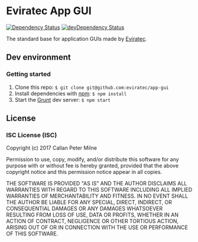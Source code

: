 # Eviratec App GUI

[![Dependency Status](https://david-dm.org/eviratec/app-gui/status.svg)](https://david-dm.org/eviratec/app-gui)
[![devDependency Status](https://david-dm.org/eviratec/app-gui/dev-status.svg)](https://david-dm.org/eviratec/app-gui#info=devDependencies)

The standard base for application GUIs made by [Eviratec](http://www.eviratec.com).

## Dev environment

### Getting started

1. Clone this repo: `$ git clone git@github.com:eviratec/app-gui`
2. Install dependencies with [npm](https://www.npmjs.com/): `$ npm install`
3. Start the [Grunt](https://gruntjs.com/) dev server: `$ npm start`

## License

### ISC License (ISC)

Copyright (c) 2017 Callan Peter Milne

Permission to use, copy, modify, and/or distribute this software for any purpose with or without fee is hereby granted, provided that the above copyright notice and this permission notice appear in all copies.

THE SOFTWARE IS PROVIDED "AS IS" AND THE AUTHOR DISCLAIMS ALL WARRANTIES WITH REGARD TO THIS SOFTWARE INCLUDING ALL IMPLIED WARRANTIES OF MERCHANTABILITY AND FITNESS. IN NO EVENT SHALL THE AUTHOR BE LIABLE FOR ANY SPECIAL, DIRECT, INDIRECT, OR CONSEQUENTIAL DAMAGES OR ANY DAMAGES WHATSOEVER RESULTING FROM LOSS OF USE, DATA OR PROFITS, WHETHER IN AN ACTION OF CONTRACT, NEGLIGENCE OR OTHER TORTIOUS ACTION, ARISING OUT OF OR IN CONNECTION WITH THE USE OR PERFORMANCE OF THIS SOFTWARE.
